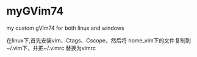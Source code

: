 # myGVim74
my custom gVim74 for both linux and windows

在linux下,首先安装vim、Ctags、Cscope，然后将
home_vim下的文件复制到~/.vim下，并把~/.vimrc
替换为vimrc
